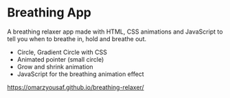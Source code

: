 # Breathing App
A breathing relaxer app made with HTML, CSS animations and JavaScript to tell you when to breathe in, hold and breathe out.

* Circle, Gradient Circle with CSS
* Animated pointer (small circle)
* Grow and shrink animation
* JavaScript for the breathing animation effect

https://omarzyousaf.github.io/breathing-relaxer/
